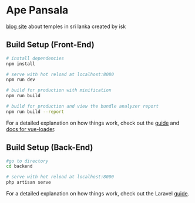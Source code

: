 # Ape Pansala

[blog site](http://www.apeepansala.tk/) about temples in sri lanka created by isk


## Build Setup (Front-End)

``` bash
# install dependencies
npm install

# serve with hot reload at localhost:8080
npm run dev

# build for production with minification
npm run build

# build for production and view the bundle analyzer report
npm run build --report
```

For a detailed explanation on how things work, check out the [guide](http://vuejs-templates.github.io/webpack/) and [docs for vue-loader](http://vuejs.github.io/vue-loader).

## Build Setup (Back-End)
``` bash
#go to directory
cd backend

# serve with hot reload at localhost:8000
php artisan serve
```

For a detailed explanation on how things work, check out the Laravel [guide](https://laravel.com/docs/7.x).
